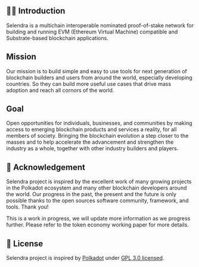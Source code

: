 ## 🙋‍♀️ Introduction 

Selendra is a multichain interoperable nominated proof-of-stake network for building and running EVM (Ethereum Virtual Machine) compatible and Substrate-based blockchain applications.

## Mission
Our mission is to build simple and easy to use tools for next generation of blockchain builders and users from around the world, especially developing countries. So they can build more useful use cases that drive mass adoption and reach all cornors of the world.

## Goal
Open opportunities for individuals, businesses, and communities by making access to emerging blockchain products and services a reality, for all members of society. Bringing the blockchain evolution a step closer to the masses and to help accelerate the advancement and strengthen the industry as a whole, together with other industry builders and players.

## 🧙 Acknowledgement

Selendra project is inspired by the excellent work of many growing projects in the Polkadot ecosystem and many other blockchain developers around the world. Our progress in the past, the present and the future is only possible thanks to the open sources software community, framework, and tools. Thank you!

This is a work in progress, we will update more information as we progress further. Please refer to the token economy working paper for more details.

## 🌈 License
Selendra project is inspired by [Polkadot](https://github.com/paritytech/polkadot) under [GPL 3.0 licensed](LICENSE).

